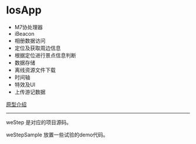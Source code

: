 IosApp
====

*	M7协处理器
*	iBeacon
*	相册数据访问
*	定位及获取周边信息
*	根据定位进行景点信息判断
*	数据存储
*	离线资源文件下载
*	时间轴
*	特效及UI
*	上传游记数据

[原型介绍](https://app.yinxiang.com/shard/s27/sh/598ec13b-4c90-437e-87ec-f771166bb829/7472bc4394c1de953da4f0ce3baacd98)

---

weStep 是对应的项目源码。

weStepSample 放置一些试验的demo代码。